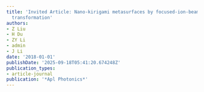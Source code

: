 ```yaml
---
title: 'Invited Article: Nano-kirigami metasurfaces by focused-ion-beam induced close-loop
  transformation'
authors:
- Z Liu
- H Du
- ZY Li
- admin
- J Li
date: '2018-01-01'
publishDate: '2025-09-18T05:41:20.674248Z'
publication_types:
- article-journal
publication: '*Apl Photonics*'
---
```

